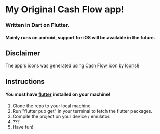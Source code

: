 # My Original Cash Flow app!
### Written in Dart on Flutter.
#### Mainly runs on android, support for iOS will be available in the future.

## Disclaimer
The app's icons was generated using <a target="_blank" href="https://icons8.com/icon/OPqMkQ6oLuyp/cash-flow">Cash Flow</a> icon by <a target="_blank" href="https://icons8.com">Icons8</a>

## Instructions

#### You must have [flutter](https://docs.flutter.dev/get-started/install) installed on your machine!

1. Clone the repo to your local machine.
2. Run "flutter pub get" in your terminal to fetch the flutter packages.
3. Compile the project on your device / emulator.
4. ???
5. Have fun!
